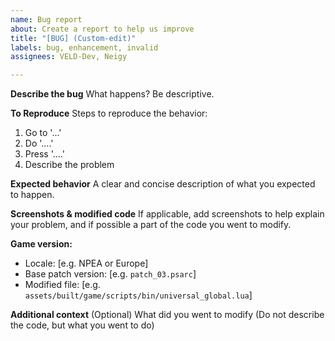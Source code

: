 ```yaml
---
name: Bug report
about: Create a report to help us improve
title: "[BUG] (Custom-edit)"
labels: bug, enhancement, invalid
assignees: VELD-Dev, Neigy

---
```


**Describe the bug**
What happens? Be descriptive.

**To Reproduce**
Steps to reproduce the behavior:
1. Go to '...'
2. Do '....'
3. Press '....'
4. Describe the problem

**Expected behavior**
A clear and concise description of what you expected to happen.

**Screenshots & modified code**
If applicable, add screenshots to help explain your problem, and if possible a part of the code you went to modify.

**Game version:**
 - Locale: [e.g. NPEA or Europe]
 - Base patch version: [e.g. `patch_03.psarc`]
 - Modified file: [e.g. `assets/built/game/scripts/bin/universal_global.lua`]

**Additional context** (Optional)
What did you went to modify (Do not describe the code, but what you went to do)
